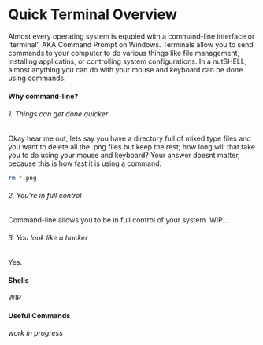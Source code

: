 # Quick Terminal Overview

Almost every operating system is equpied with a command-line interface or 'terminal', AKA Command Prompt on Windows. Terminals allow you to send commands to your computer to do various things like file management, installing applicatins, or controlling system configurations. In a nutSHELL, almost anything you can do with your mouse and keyboard can be done using commands.

#### Why command-line?
###### 1. Things can get done quicker
Okay hear me out, lets say you have a directory full of mixed type files and you want to delete all the .png files but keep the rest; how long will that take you to do using your mouse and keyboard?
Your answer doesnt matter, because this is how fast it is using a command: 
```sh
rm *.png
```
###### 2. You're in full control 
Command-line allows you to be in full control of your system. WIP...
###### 3. You look like a hacker
Yes.

#### Shells 
WIP

#### Useful Commands


<div class="wip">
	<i>work in progress</i>
</div>
